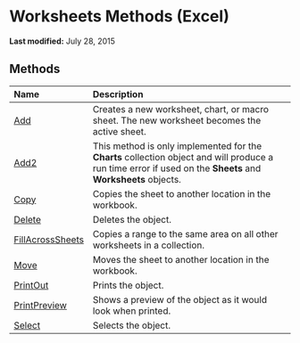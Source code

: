 
# Worksheets Methods (Excel)

 **Last modified:** July 28, 2015


## Methods



|**Name**|**Description**|
|:-----|:-----|
| [Add](c771d87a-64e1-e292-9db4-54386a69301e.md)|Creates a new worksheet, chart, or macro sheet. The new worksheet becomes the active sheet.|
| [Add2](4ae91335-f714-45e4-9677-6dfece31342e.md)|This method is only implemented for the  **Charts** collection object and will produce a run time error if used on the **Sheets** and **Worksheets** objects.|
| [Copy](073f96c3-80c1-502d-a630-8cc5c2bfef9b.md)|Copies the sheet to another location in the workbook.|
| [Delete](57f4066a-2b94-a27a-f9f1-43e77357c740.md)|Deletes the object.|
| [FillAcrossSheets](c006cee2-67a1-2f24-3061-a2eb32ee9ecf.md)|Copies a range to the same area on all other worksheets in a collection.|
| [Move](e973d1d0-fd72-4e9e-e5b0-2b5d61eeed07.md)|Moves the sheet to another location in the workbook.|
| [PrintOut](e73d0e74-af07-33f6-0d31-f89a954dd0ea.md)|Prints the object.|
| [PrintPreview](cf0206e2-5016-2472-be89-c45e9c7a38f0.md)|Shows a preview of the object as it would look when printed.|
| [Select](f6c6c3df-d902-2a88-740b-00d2f5757fc6.md)|Selects the object.|
